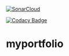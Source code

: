[![SonarCloud](https://sonarcloud.io/images/project_badges/sonarcloud-black.svg)](https://sonarcloud.io/dashboard?id=Mlapalus_myportfolio)

[![Codacy Badge](https://app.codacy.com/project/badge/Grade/2b6abd59a5d84389af160c01e04dc944)](https://www.codacy.com/gh/Mlapalus/myportfolio/dashboard?utm_source=github.com&amp;utm_medium=referral&amp;utm_content=Mlapalus/myportfolio&amp;utm_campaign=Badge_Grade)

# myportfolio
